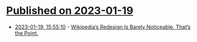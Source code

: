 # [Published on 2023-01-19](index.md)

* [2023-01-19, 15:55:10](https://news.ycombinator.com/item?id=34441654) - [Wikipedia’s Redesign Is Barely Noticeable. That’s the Point.](https://slate.com/technology/2023/01/wikipedia-redesign-vector-2022-skin.html)
